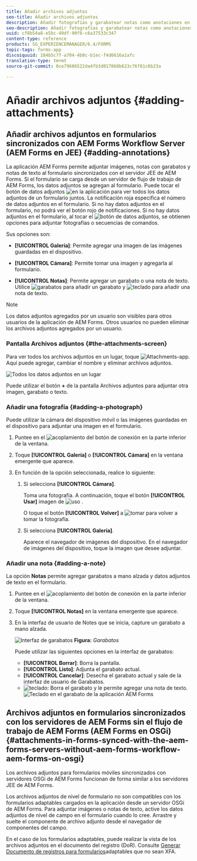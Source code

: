 ```yaml
---
title: Añadir archivos adjuntos
seo-title: Añadir archivos adjuntos
description: Añadir fotografías y garabatear notas como anotaciones en la tarea en la aplicación de AEM Forms
seo-description: Añadir fotografías y garabatear notas como anotaciones en la tarea en la aplicación de AEM Forms
uuid: cf8b54a8-e5bc-49df-90f8-c6a37533c347
content-type: reference
products: SG_EXPERIENCEMANAGER/6.4/FORMS
topic-tags: forms-app
discoiquuid: 184b5c7f-a704-4b8c-b1ec-f4d6616a1afc
translation-type: tm+mt
source-git-commit: 0ce79686522da4fb3d017068b623c76f81c6b23a

---
```



# Añadir archivos adjuntos {#adding-attachments}

## Añadir archivos adjuntos en formularios sincronizados con AEM Forms Workflow Server (AEM Forms en JEE) {#adding-annotations}

La aplicación AEM Forms permite adjuntar imágenes, notas con garabatos y notas de texto al formulario sincronizados con el servidor JEE de AEM Forms. Si el formulario se carga desde un servidor de flujo de trabajo de AEM Forms, los datos adjuntos se agregan al formulario. Puede tocar el botón de datos adjuntos ![en la aplicación](assets/attachments-app.png) para ver todos los datos adjuntos de un formulario juntos. La notificación roja especifica el número de datos adjuntos en el formulario. Si no hay datos adjuntos en el formulario, no podrá ver el botón rojo de notificaciones. Si no hay datos adjuntos en el formulario, al tocar el ![botón de datos adjuntos](assets/attch.png), se obtienen opciones para adjuntar fotografías o secuencias de comandos.

Sus opciones son:

* **[!UICONTROL Galería]**: Permite agregar una imagen de las imágenes guardadas en el dispositivo.

* **[!UICONTROL Cámara]**: Permite tomar una imagen y agregarla al formulario.

* **[!UICONTROL Notas]**: Permite agregar un garabato o una nota de texto. Utilice ![garabatos](assets/scribble.png) para añadir un garabato y ![teclado](assets/keyboard.png) para añadir una nota de texto.

>[!NOTE]
>
>Los datos adjuntos agregados por un usuario son visibles para otros usuarios de la aplicación de AEM Forms. Otros usuarios no pueden eliminar los archivos adjuntos agregados por un usuario.


### Pantalla Archivos adjuntos {#the-attachments-screen}

Para ver todos los archivos adjuntos en un lugar, toque ![Attachments-app](assets/attachments-app.png). Aquí puede agregar, cambiar el nombre y eliminar archivos adjuntos.

![Todos los datos adjuntos en un lugar](assets/attachments-screen.png)

Puede utilizar el botón **+** de la pantalla Archivos adjuntos para adjuntar otra imagen, garabato o texto.

### Añadir una fotografía {#adding-a-photograph}

Puede utilizar la cámara del dispositivo móvil o las imágenes guardadas en el dispositivo para adjuntar una imagen en el formulario.

1. Puntee en el ![acoplamiento](assets/attch.png) del botón de conexión en la parte inferior de la ventana.
1. Toque **[!UICONTROL Galería]** o **[!UICONTROL Cámara]** en la ventana emergente que aparece.
1. En función de la opción seleccionada, realice lo siguiente:

   1. Si selecciona **[!UICONTROL Cámara]**.

      Toma una fotografía. A continuación, toque el botón **[!UICONTROL Usar]** imagen de ![uso](assets/use-pic.png) .

      O toque el botón **[!UICONTROL Volver]** a ![tomar](assets/retake.png) para volver a tomar la fotografía.

   1. Si selecciona **[!UICONTROL Galería]**.

      Aparece el navegador de imágenes del dispositivo. En el navegador de imágenes del dispositivo, toque la imagen que desee adjuntar.

### Añadir una nota {#adding-a-note}

La opción **Notas** permite agregar garabatos a mano alzada y datos adjuntos de texto en el formulario.

1. Puntee en el ![acoplamiento](assets/attch.png) del botón de conexión en la parte inferior de la ventana.
1. Toque **[!UICONTROL Notas]** en la ventana emergente que aparece.
1. En la interfaz de usuario de Notes que se inicia, capture un garabato a mano alzada.

   ![Interfaz de garabatos](assets/scribble-ui.png)
   **Figura:** *Garabatos*

   Puede utilizar las siguientes opciones en la interfaz de garabatos:

   * **[!UICONTROL Borrar]**: Borra la pantalla.
   * **[!UICONTROL Listo]**: Adjunta el garabato actual.
   * **[!UICONTROL Cancelar]**: Desecha el garabato actual y sale de la interfaz de usuario de Garabatos.
   * ![teclado](assets/keyboard.png): Borra el garabato y le permite agregar una nota de texto.
   ![Teclado en el garabato de la aplicación AEM Forms](assets/keyboard-inapp.png)

## Archivos adjuntos en formularios sincronizados con los servidores de AEM Forms sin el flujo de trabajo de AEM Forms (AEM Forms en OSGi) {#attachments-in-forms-synced-with-the-aem-forms-servers-without-aem-forms-workflow-aem-forms-on-osgi}

Los archivos adjuntos para formularios móviles sincronizados con servidores OSGi de AEM Forms funcionan de forma similar a los servidores JEE de AEM Forms.

Los archivos adjuntos de nivel de formulario no son compatibles con los formularios adaptables cargados en la aplicación desde un servidor OSGi de AEM Forms. Para adjuntar imágenes o notas de texto, active los datos adjuntos de nivel de campo en el formulario cuando lo cree. Arrastre y suelte el componente de archivo adjunto desde el navegador de componentes del campo.

En el caso de los formularios adaptables, puede realizar la vista de los archivos adjuntos en el documento del registro (DoR). Consulte [Generar Documento de registros para formularios](/help/forms/using/generate-document-of-record-for-non-xfa-based-adaptive-forms.md)adaptables que no sean XFA.
